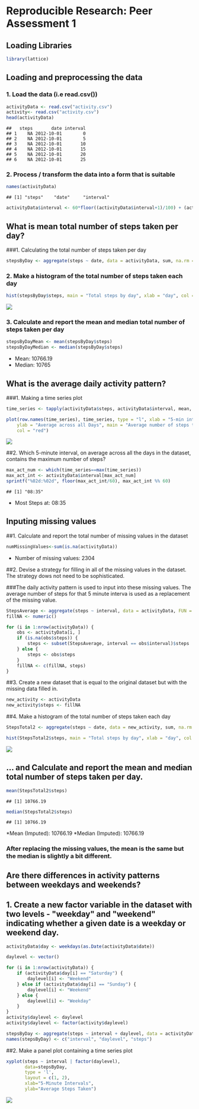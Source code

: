# Reproducible Research: Peer Assessment 1

## Loading Libraries


```r
library(lattice)
```
## Loading and preprocessing the data

### 1. Load the data (i.e read.csv())


```r
activityData <- read.csv("activity.csv")
activity<- read.csv("activity.csv")
head(activityData)
```

```
##   steps       date interval
## 1    NA 2012-10-01        0
## 2    NA 2012-10-01        5
## 3    NA 2012-10-01       10
## 4    NA 2012-10-01       15
## 5    NA 2012-10-01       20
## 6    NA 2012-10-01       25
```
### 2. Process / transform the data into a form that is suitable


```r
names(activityData)
```

```
## [1] "steps"    "date"     "interval"
```

```r
activityData$interval <- 60*floor((activityData$interval+1)/100) + (activityData$interval %% 100)
```
## What is mean total number of steps taken per day?

###1. Calculating the total number of steps taken per day

```r
stepsByDay <- aggregate(steps ~ date, data = activityData, sum, na.rm = TRUE)
```

### 2. Make a histogram of the total number of steps taken each day

```r
hist(stepsByDay$steps, main = "Total steps by day", xlab = "day", col = "red")
```

![](PA1_template_files/figure-html/unnamed-chunk-5-1.png) 

### 3. Calculate and report the mean and median total number of steps taken per day

```r
stepsByDayMean <- mean(stepsByDay$steps)
stepsByDayMedian <- median(stepsByDay$steps)
```
* Mean: 10766.19
* Median: 10765

## What is the average daily activity pattern?

###1. Making a time series plot

```r
time_series <- tapply(activityData$steps, activityData$interval, mean, na.rm = TRUE)

plot(row.names(time_series), time_series, type = "l", xlab = "5-min interval", 
    ylab = "Average across all Days", main = "Average number of steps taken", 
    col = "red")
```

![](PA1_template_files/figure-html/unnamed-chunk-7-1.png) 

##2. Which 5-minute interval, on average across all the days in the dataset, contains the maximum number of steps?

```r
max_act_num <- which(time_series==max(time_series))
max_act_int <- activityData$interval[max_act_num]
sprintf("%02d:%02d", floor(max_act_int/60), max_act_int %% 60)
```

```
## [1] "08:35"
```
* Most Steps at: 08:35

## Inputing missing values

##1. Calculate and report the total number of missing values in the dataset

```r
numMissingValues<-sum(is.na(activityData))
```
* Number of missing values: 2304

##2. Devise a strategy for filling in all of the missing values in the dataset. The strategy dows not need to be sophisticated. 

###The daily activity pattern is used to input into these missing values. The average number of steps for that 5 minute interva is used as a replacement of the missing value.

```r
StepsAverage <- aggregate(steps ~ interval, data = activityData, FUN = mean)
fillNA <- numeric()

for (i in 1:nrow(activityData)) {
    obs <- activityData[i, ]
    if (is.na(obs$steps)) {
        steps <- subset(StepsAverage, interval == obs$interval)$steps
    } else {
        steps <- obs$steps
    }
    fillNA <- c(fillNA, steps)
}
```

##3. Create a new dataset that is equal to the original dataset but with the missing data filled in.

```r
new_activity <- activityData
new_activity$steps <- fillNA
```

##4. Make a histogram of the total number of steps taken each day

```r
StepsTotal2 <- aggregate(steps ~ date, data = new_activity, sum, na.rm = TRUE)

hist(StepsTotal2$steps, main = "Total steps by day", xlab = "day", col = "red")
```

![](PA1_template_files/figure-html/unnamed-chunk-12-1.png) 

## ... and Calculate and report the mean and median total number of steps taken per day.

```r
mean(StepsTotal2$steps)
```

```
## [1] 10766.19
```

```r
median(StepsTotal2$steps)
```

```
## [1] 10766.19
```
*Mean (Imputed): 10766.19
*Median (Imputed): 10766.19

### After replacing the missing values, the mean is the same but the median is slightly a bit different.

## Are there differences in activity patterns between weekdays and weekends?

## 1. Create a new factor variable in the dataset with two levels - "weekday" and "weekend" indicating whether a given date is a weekday or weekend day.

```r
activityData$day <- weekdays(as.Date(activityData$date))
```


```r
daylevel <- vector()
```


```r
for (i in 1:nrow(activityData)) {
    if (activityData$day[i] == "Saturday") {
        daylevel[i] <- "Weekend"
    } else if (activityData$day[i] == "Sunday") {
        daylevel[i] <- "Weekend"
    } else {
        daylevel[i] <- "Weekday"
    }
}
activity$daylevel <- daylevel
activity$daylevel <- factor(activity$daylevel)

stepsByDay <- aggregate(steps ~ interval + daylevel, data = activityData, mean)
names(stepsByDay) <- c("interval", "daylevel", "steps")
```

##2. Make a panel plot containing a time series plot

```r
xyplot(steps ~ interval | factor(daylevel),
       data=stepsByDay,
       type = 'l',
       layout = c(1, 2),
       xlab="5-Minute Intervals",
       ylab="Average Steps Taken")
```

![](PA1_template_files/figure-html/unnamed-chunk-17-1.png) 
